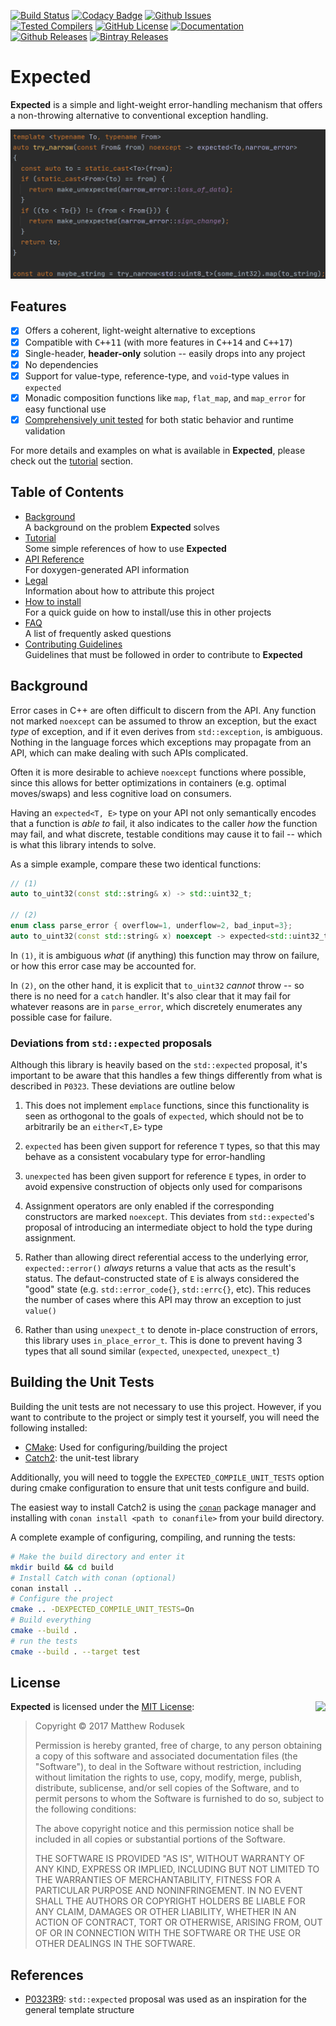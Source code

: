 [![Build Status](https://github.com/bitwizeshift/expected/workflows/build/badge.svg)](https://github.com/bitwizeshift/expected/actions)
[![Codacy Badge](https://app.codacy.com/project/badge/Grade/e163a49b3b2e4f1e953c32b7cbbb2f28)](https://www.codacy.com/gh/bitwizeshift/expected/dashboard?utm_source=github.com&amp;utm_medium=referral&amp;utm_content=bitwizeshift/expected&amp;utm_campaign=Badge_Grade)
[![Github Issues](https://img.shields.io/github/issues/bitwizeshift/expected.svg)](http://github.com/bitwizeshift/expected/issues)
<br>
[![Tested Compilers](https://img.shields.io/badge/compilers-gcc%20%7C%20clang%20%7C%20msvc-blue.svg)](#tested-compilers)
[![GitHub License](https://img.shields.io/badge/license-MIT-blue.svg)](https://raw.githubusercontent.com/bitwizeshift/expected/master/LICENSE)
[![Documentation](https://img.shields.io/badge/docs-doxygen-blue.svg)](https://bitwizeshift.github.io/expected/api/latest)
<br>
[![Github Releases](https://img.shields.io/github/v/release/bitwizeshift/expected.svg?include_prereleases)](https://github.com/bitwizeshift/expected/releases)
[![Bintray Releases](https://api.bintray.com/packages/bitwizeshift/Expected/Expected%3Aexpected/images/download.svg)](https://bintray.com/bitwizeshift/Expected/Expected%3Aexpected/_latestVersion)

# Expected

**Expected** is a simple and light-weight error-handling mechanism that offers
a non-throwing alternative to conventional exception handling.

![Expect the unexpected](doc/src/images/banner.png)

## Features

* [x] Offers a coherent, light-weight alternative to exceptions
* [x] Compatible with <kbd>C++11</kbd> (with more features in <kbd>C++14</kbd> and <kbd>C++17</kbd>)
* [x] Single-header, **header-only** solution -- easily drops into any project
* [x] No dependencies
* [x] Support for value-type, reference-type, and `void`-type values in `expected`
* [x] Monadic composition functions like `map`, `flat_map`, and `map_error` for
      easy functional use
* [x] [Comprehensively unit tested](test/src/expected.test.cpp) for both static
      behavior and runtime validation

For more details and examples on what is available in **Expected**, please
check out the [tutorial](doc/tutorial.md) section.

## Table of Contents

* [Background](#background) \
  A background on the problem **Expected** solves
* [Tutorial](doc/tutorial.md) \
  Some simple references of how to use **Expected**
* [API Reference](https://bitwizeshift.github.io/expected/api/latest/) \
  For doxygen-generated API information
* [Legal](doc/legal.md) \
  Information about how to attribute this project
* [How to install](doc/installing.md) \
  For a quick guide on how to install/use this in other projects
* [FAQ](doc/faq.md) \
  A list of frequently asked questions
* [Contributing Guidelines](.github/CONTRIBUTING.md) \
  Guidelines that must be followed in order to contribute to **Expected**

## Background

Error cases in C++ are often difficult to discern from the API. Any function
not marked `noexcept` can be assumed to throw an exception, but the exact _type_
of exception, and if it even derives from `std::exception`, is ambiguous.
Nothing in the language forces which exceptions may propagate from an API, which
can make dealing with such APIs complicated.

Often it is more desirable to achieve `noexcept` functions where possible, since
this allows for better optimizations in containers (e.g. optimal moves/swaps)
and less cognitive load on consumers.

Having an `expected<T, E>` type on your API not only semantically encodes that
a function is _able to_ fail, it also indicates to the caller _how_ the function
may fail, and what discrete, testable conditions may cause it to fail -- which
is what this library intends to solve.

As a simple example, compare these two identical functions:

```cpp
// (1)
auto to_uint32(const std::string& x) -> std::uint32_t;

// (2)
enum class parse_error { overflow=1, underflow=2, bad_input=3};
auto to_uint32(const std::string& x) noexcept -> expected<std::uint32_t,parse_error>;
```

In `(1)`, it is ambiguous _what_ (if anything) this function may throw on
failure, or how this error case may be accounted for.

In `(2)`, on the other hand, it is explicit that `to_uint32` _cannot_ throw --
so there is no need for a `catch` handler. It's also clear that it may fail for
whatever reasons are in `parse_error`, which discretely enumerates any possible
case for failure.

### Deviations from `std::expected` proposals

Although this library is heavily based on the `std::expected` proposal, it's
important to be aware that this handles a few things differently from what is
described in `P0323`. These deviations are outline below

1. This does not implement `emplace` functions, since this functionality is
   seen as orthogonal to the goals of `expected`, which should not be to
   arbitrarily be an `either<T,E>` type

2. `expected` has been given support for reference `T` types, so that this may
   behave as a consistent vocabulary type for error-handling

3. `unexpected` has been given support for reference `E` types, in order to
   avoid expensive construction of objects only used for comparisons

4. Assignment operators are only enabled if the corresponding constructors are
   marked `noexcept`. This deviates from `std::expected`'s proposal of
   introducing an intermediate object to hold the type during assignment.

5. Rather than allowing direct referential access to the underlying error,
   `expected::error()` _always_ returns a value that acts as the result's
   status. The defaut-constructed state of `E` is always considered the "good"
   state (e.g. `std::error_code{}`, `std::errc{}`, etc). This reduces the
   number of cases where this API may throw an exception to just `value()`

6. Rather than using `unexpect_t` to denote in-place construction of errors,
   this library uses `in_place_error_t`. This is done to prevent having 3 types
   that all sound similar (`expected`, `unexpected`, `unexpect_t`)

## Building the Unit Tests

Building the unit tests are not necessary to use this project. However, if
you want to contribute to the project or simply test it yourself, you will need
the following installed:

* [CMake](https://cmake.org): Used for configuring/building the project
* [Catch2](https://github.com/catchorg/Catch2): the unit-test library

Additionally, you will need to toggle the `EXPECTED_COMPILE_UNIT_TESTS` option
during cmake configuration to ensure that unit tests configure and build.

The easiest way to install Catch2 is using the [`conan`](https://conan.io/index.html)
package manager and installing with `conan install <path to conanfile>` from your
build directory.

A complete example of configuring, compiling, and running the tests:

```sh
# Make the build directory and enter it
mkdir build && cd build
# Install Catch with conan (optional)
conan install ..
# Configure the project
cmake .. -DEXPECTED_COMPILE_UNIT_TESTS=On
# Build everything
cmake --build .
# run the tests
cmake --build . --target test
```

## License

<img align="right" src="http://opensource.org/trademarks/opensource/OSI-Approved-License-100x137.png">

**Expected** is licensed under the
[MIT License](http://opensource.org/licenses/MIT):

> Copyright &copy; 2017 Matthew Rodusek
>
> Permission is hereby granted, free of charge, to any person obtaining a copy
> of this software and associated documentation files (the "Software"), to deal
> in the Software without restriction, including without limitation the rights
> to use, copy, modify, merge, publish, distribute, sublicense, and/or sell
> copies of the Software, and to permit persons to whom the Software is
> furnished to do so, subject to the following conditions:
>
> The above copyright notice and this permission notice shall be included in all
> copies or substantial portions of the Software.
>
> THE SOFTWARE IS PROVIDED "AS IS", WITHOUT WARRANTY OF ANY KIND, EXPRESS OR
> IMPLIED, INCLUDING BUT NOT LIMITED TO THE WARRANTIES OF MERCHANTABILITY,
> FITNESS FOR A PARTICULAR PURPOSE AND NONINFRINGEMENT. IN NO EVENT SHALL THE
> AUTHORS OR COPYRIGHT HOLDERS BE LIABLE FOR ANY CLAIM, DAMAGES OR OTHER
> LIABILITY, WHETHER IN AN ACTION OF CONTRACT, TORT OR OTHERWISE, ARISING FROM,
> OUT OF OR IN CONNECTION WITH THE SOFTWARE OR THE USE OR OTHER DEALINGS IN THE
> SOFTWARE.

## References

* [P0323R9](http://www.open-std.org/jtc1/sc22/wg21/docs/papers/2019/p0323r9.html):
  `std::expected` proposal was used as an inspiration for the general template
  structure
